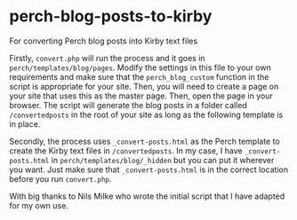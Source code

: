 # perch-blog-posts-to-kirby
For converting Perch blog posts into Kirby text files

Firstly, `convert.php` will run the process and it goes in `perch/templates/blog/pages`. Modify the settings in this file to your own requirements and make sure that the `perch_blog_custom` function in the script is appropriate for your site. Then, you will need to create a page on your site that uses this as the master page. Then, open the page in your browser. The script will generate the blog posts in a folder called `/convertedposts` in the root of your site as long as the following template is in place.

Secondly, the process uses `_convert-posts.html` as the Perch template to create the Kirby text files in `/convertedposts`. In my case, I have `_convert-posts.html` in `perch/templates/blog/_hidden` but you can put it wherever you want. Just make sure that `_convert-posts.html` is in the correct location before you run `convert.php`.

With big thanks to Nils Milke who wrote the initial script that I have adapted for my own use.

